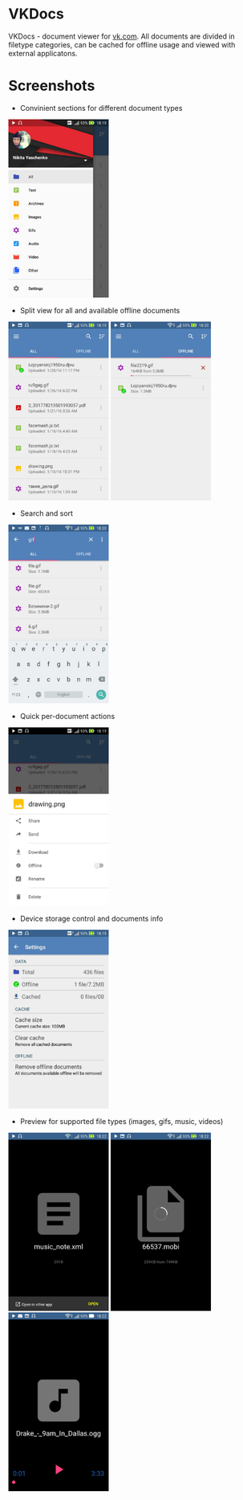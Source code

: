 # VKDocs
VKDocs - document viewer for [vk.com](vk.com). All documents are divided in filetype categories, can be cached for offline usage and viewed with external applicatons.

# Screenshots
* Convinient sections for different document types

<img src="https://github.com/Nafanya/vkdocs/blob/master/screenshots/nav.jpg" width="200">

* Split view for all and available offline documents

<img src="https://github.com/Nafanya/vkdocs/blob/master/screenshots/all.jpg" width="200">
<img src="https://github.com/Nafanya/vkdocs/blob/master/screenshots/offline.jpg" width="200">

* Search and sort

<img src="https://github.com/Nafanya/vkdocs/blob/master/screenshots/search.jpg" width="200">

* Quick per-document actions

<img src="https://github.com/Nafanya/vkdocs/blob/master/screenshots/menu.jpg" width="200">

* Device storage control and documents info

<img src="https://github.com/Nafanya/vkdocs/blob/master/screenshots/settings.jpg" width="200">

* Preview for supported file types (images, gifs, music, videos)

<img src="https://github.com/Nafanya/vkdocs/blob/master/screenshots/detail-1.jpg" width="200">
<img src="https://github.com/Nafanya/vkdocs/blob/master/screenshots/detail-2.jpg" width="200">
<img src="https://github.com/Nafanya/vkdocs/blob/master/screenshots/detail-3.jpg" width="200">
